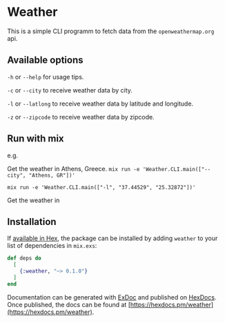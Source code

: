 # Weather

This is a simple CLI programm to fetch data from the `openweathermap.org` api.

## Available options

`-h` or `--help` for usage tips.

`-c` or `--city` to receive weather data by city.

`-l` or `--latlong` to receive weather data by latitude and longitude.

`-z` or `--zipcode` to receive weather data by zipcode.


## Run with mix

e.g.

Get the weather in Athens, Greece.
`mix run -e 'Weather.CLI.main(["--city", "Athens, GR"])'`

`mix run -e 'Weather.CLI.main(["-l", "37.44529", "25.32872"])'`

Get the weather in 

## Installation

If [available in Hex](https://hex.pm/docs/publish), the package can be installed
by adding `weather` to your list of dependencies in `mix.exs`:

```elixir
def deps do
  [
    {:weather, "~> 0.1.0"}
  ]
end
```

Documentation can be generated with [ExDoc](https://github.com/elixir-lang/ex_doc)
and published on [HexDocs](https://hexdocs.pm). Once published, the docs can
be found at [https://hexdocs.pm/weather](https://hexdocs.pm/weather).

